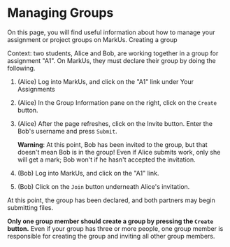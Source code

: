 # Managing Groups

On this page, you will find useful information about how to manage your assignment or project groups on MarkUs.
Creating a group

Context: two students, Alice and Bob, are working together in a group for assignment "A1". On MarkUs, they must declare their group by doing the following.

1. (Alice) Log into MarkUs, and click on the "A1" link under Your Assignments

2. (Alice) In the Group Information pane on the right, click on the `Create` button.

3. (Alice) After the page refreshes, click on the Invite button. Enter the Bob's username and press `Submit`.

    **Warning**: At this point, Bob has been invited to the group, but that doesn't mean Bob is in the group! Even if Alice submits work, only she will get a mark; Bob won't if he hasn't accepted the invitation.

4. (Bob) Log into MarkUs, and click on the "A1" link.

5. (Bob) Click on the `Join` button underneath Alice's invitation.

At this point, the group has been declared, and both partners may begin submitting files.

**Only one group member should create a group by pressing the `Create` button.** Even if your group has three or more people, one group member is responsible for creating the group and inviting all other group members.
